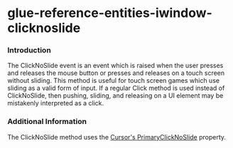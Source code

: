 # glue-reference-entities-iwindow-clicknoslide

### Introduction

The ClickNoSlide event is an event which is raised when the user presses and releases the mouse button or presses and releases on a touch screen without sliding. This method is useful for touch screen games which use sliding as a valid form of input. If a regular Click method is used instead of ClickNoSlide, then pushing, sliding, and releasing on a UI element may be mistakenly interpreted as a click.

### Additional Information

The ClickNoSlide method uses the [Cursor's PrimaryClickNoSlide](../../../frb/docs/index.php) property.
